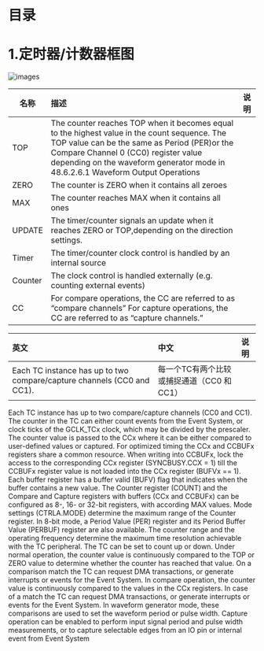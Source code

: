 
# 目录

# 1.定时器/计数器框图
![images](https://github.com/yuchengstudio/SAME54/blob/master/Timer_Counter/pictures/timer002.jpg)

| 名称 | 描述 | 说明 | 
 | -------- | :----- | :----- |
 | TOP | The counter reaches TOP when it becomes equal to the highest value in the count sequence. The TOP value can be the same as Period (PER)or the Compare Channel 0 (CC0) register value depending on the waveform generator mode in 48.6.2.6.1 Waveform Output Operations | 
 | ZERO | The counter is ZERO when it contains all zeroes |  
 | MAX | The counter reaches MAX when it contains all ones |  
 | UPDATE | The timer/counter signals an update when it reaches ZERO or TOP,depending on the direction settings.|
 | Timer | The timer/counter clock control is handled by an internal source |
 | Counter | The clock control is handled externally (e.g. counting external events) |
 | CC | For compare operations, the CC are referred to as “compare channels” For capture operations, the CC are referred to as “capture channels.”|


| 英文 | 中文 | 说明 | 
| :-------- | :----- | :----- |
| Each TC instance has up to two compare/capture channels (CC0 and CC1). | 每一个TC有两个比较或捕捉通道（CC0 和 CC1）|  |


Each TC instance has up to two compare/capture channels (CC0 and CC1).
The counter in the TC can either count events from the Event System, or clock ticks of the GCLK_TCx
clock, which may be divided by the prescaler.
The counter value is passed to the CCx where it can be either compared to user-defined values or
captured.
For optimized timing the CCx and CCBUFx registers share a common resource. When writing into
CCBUFx, lock the access to the corresponding CCx register (SYNCBUSY.CCX = 1) till the CCBUFx
register value is not loaded into the CCx register (BUFVx == 1). Each buffer register has a buffer valid
(BUFV) flag that indicates when the buffer contains a new value.
The Counter register (COUNT) and the Compare and Capture registers with buffers (CCx and CCBUFx)
can be configured as 8-, 16- or 32-bit registers, with according MAX values. Mode settings
(CTRLA.MODE) determine the maximum range of the Counter register.
In 8-bit mode, a Period Value (PER) register and its Period Buffer Value (PERBUF) register are also
available. The counter range and the operating frequency determine the maximum time resolution
achievable with the TC peripheral.
The TC can be set to count up or down. Under normal operation, the counter value is continuously
compared to the TOP or ZERO value to determine whether the counter has reached that value. On a
comparison match the TC can request DMA transactions, or generate interrupts or events for the Event
System.
In compare operation, the counter value is continuously compared to the values in the CCx registers. In
case of a match the TC can request DMA transactions, or generate interrupts or events for the Event
System. In waveform generator mode, these comparisons are used to set the waveform period or pulse
width.
Capture operation can be enabled to perform input signal period and pulse width measurements, or to
capture selectable edges from an IO pin or internal event from Event System
